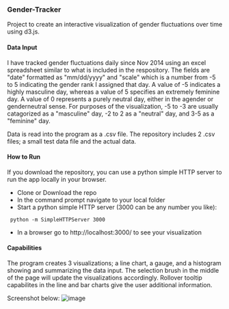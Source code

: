 ### Gender-Tracker

Project to create an interactive visualization of gender fluctuations over time using d3.js. 

#### Data Input
I have tracked gender fluctuations daily since Nov 2014 using an excel spreadsheet similar to what is included in the respository. The fields are "date" formatted as "mm/dd/yyyy" and "scale" which is a number from -5 to 5 indicating the gender rank I assigned that day. A value of -5 indicates a highly masculine day, whereas a value of 5 specifies an extremely feminine day. A value of 0 represents a purely neutral day, either in the agender or genderneutral sense. For purposes of the visualization, -5 to -3 are usually catagorized as a "masculine" day, -2 to 2 as a "neutral" day, and 3-5 as a "feminine" day. 

Data is read into the program as a .csv file. The repository includes 2 .csv files; a small test data file and the actual data. 

#### How to Run
If you download the repository, you can use a python simple HTTP server to run the app locally in your browser.
 - Clone or Download the repo
 - In the command prompt navigate to your local folder
 - Start a python simple HTTP server (3000 can be any number you like):
```
 python -m SimpleHTTPServer 3000
```
 - In a browser go to http://localhost:3000/ to see your visualization

#### Capabilities
The program creates 3 visualizations; a line chart, a gauge, and a histogram showing and summarizing the data input. The selection brush in the middle of the page will update the visualizations accordingly. Rollover tooltip capabilites in the line and bar charts give the user additional information. 

Screenshot below:
![image](https://cloud.githubusercontent.com/assets/7966316/23377540/6462ac1c-fcfe-11e6-9a16-e8b5be6e58ec.png)
